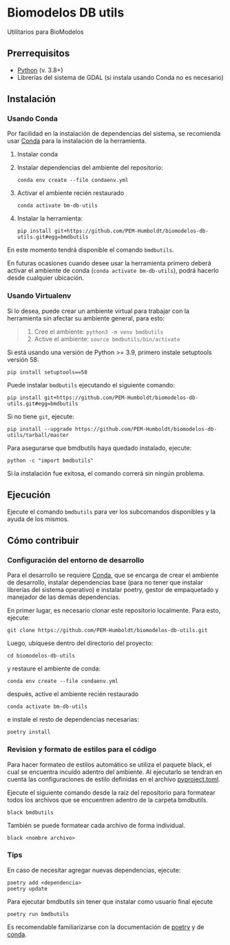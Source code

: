 # Biomodelos DB utils

Utilitarios para BioModelos

## Prerrequisitos
* [Python](https://www.python.org/downloads/) (v. 3.8+)
* Librerías del sistema de GDAL (si instala usando Conda no es necesario)

## Instalación

### Usando Conda

Por facilidad en la instalación de dependencias del sistema, se recomienda usar [Conda](https://docs.conda.io/projects/conda/en/latest/user-guide/install/index.html) para la instalación de la herramienta.

1. Instalar conda
1. Instalar dependencias del ambiente del repositorio:

    ```
    conda env create --file condaenv.yml
    ```
1. Activar el ambiente recién restaurado

    ```
    conda activate bm-db-utils
    ```
1. Instalar la herramienta:

    ```
    pip install git+https://github.com/PEM-Humboldt/biomodelos-db-utils.git#egg=bmdbutils
    ```

En este momento tendrá disponible el comando `bmdbutils`.

En futuras ocasiones cuando desee usar la herramienta primero deberá activar el ambiente de conda (`conda activate bm-db-utils`), podrá hacerlo desde cualquier ubicación.

### Usando Virtualenv

Si lo desea, puede crear un ambiente virtual para trabajar con la herramienta sin afectar su ambiente general, para esto:

> 1. Cree el ambiente:
> `python3 -m venv bmdbutils`
> 2. Active el ambiente:
> `source bmdbutils/bin/activate`

Si está usando una versión de Python >= 3.9, primero instale setuptools versión 58:

```
pip install setuptools==58
```

Puede instalar `bmdbutils` ejecutando el siguiente comando:

```
pip install git+https://github.com/PEM-Humboldt/biomodelos-db-utils.git#egg=bmdbutils
```

Si no tiene `git`, ejecute:

```
pip install --upgrade https://github.com/PEM-Humboldt/biomodelos-db-utils/tarball/master
```

Para asegurarse que bmdbutils haya quedado instalado, ejecute:

```
python -c "import bmdbutils"
```

Si la instalación fue exitosa, el comando correrá sin ningún problema.

## Ejecución

Ejecute el comando `bmdbutils` para ver los subcomandos disponibles y la ayuda de los mismos.
## Cómo contribuir

### Configuración del entorno de desarrollo
Para el desarrollo se requiere [Conda](https://docs.conda.io/projects/conda/en/latest/user-guide/install/index.html), que se encarga de crear el ambiente de desarrollo, instalar dependencias base (para no tener que instalar librerías del sistema operativo) e instalar poetry, gestor de empaquetado y manejador de las demás dependencias.

En primer lugar, es necesario clonar este repositorio localmente. Para esto, ejecute:

```
git clone https://github.com/PEM-Humboldt/biomodelos-db-utils.git
```

Luego, ubíquese dentro del directorio del proyecto:

```
cd biomodelos-db-utils
```

y restaure el ambiente de conda:

```
conda env create --file condaenv.yml
```

después, active el ambiente recién restaurado

```
conda activate bm-db-utils
```

e instale el resto de dependencias necesarias:

```
poetry install
```
### Revision y formato de estilos para el código
Para hacer formateo de estilos automático se utiliza el paquete black, el cual se encuentra incuído adentro del ambiente. Al ejecutarlo se tendran en cuenta las configuraciones de estilo definidas en el archivo [pyproject.toml](https://github.com/PEM-Humboldt/biomodelos-db-utils/blob/master/pyproject.toml).

Ejecute el siguiente comando desde la raiz del repositorio para formatear todos los archivos que se encuentren adentro de la carpeta bmdbutils.

```
black bmdbutils
```

También se puede formatear cada archivo de forma individual.

```
black <nombre archivo>
```

### Tips
En caso de necesitar agregar nuevas dependencias, ejecute:

```
poetry add <dependencia>
poetry update
```

Para ejecutar bmdbutils sin tener que instalar como usuario final ejecute
```
poetry run bmdbutils
```

Es recomendable familiarizarse con la documentación de [poetry](https://python-poetry.org/docs/) y de [conda](https://docs.conda.io/projects/conda/en/latest/user-guide/index.html).
